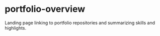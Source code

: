 # portfolio-overview
Landing page linking to portfolio repositories and summarizing skills and highlights.
